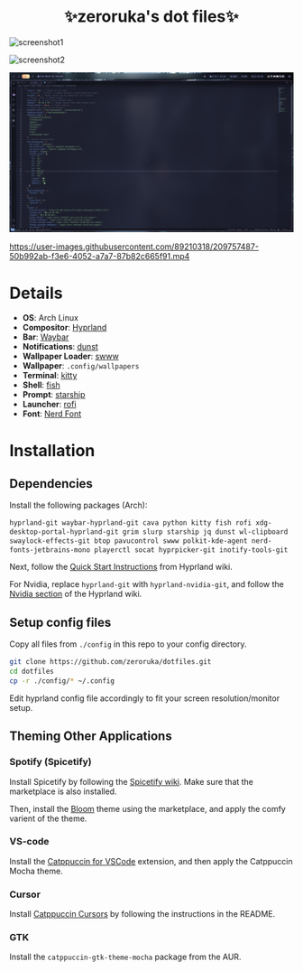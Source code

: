 <div align="center">
    <h1>✨zeroruka's dot files✨</h1>
</div>

![screenshot1](screenshots/desktop.png)

![screenshot2](screenshots/desktop2.png)

![screenshot3](screenshots/desktop3.png)


https://user-images.githubusercontent.com/89210318/209757487-50b992ab-f3e6-4052-a7a7-87b82c665f91.mp4


# Details

- **OS**: Arch Linux
- **Compositor**: [Hyprland](https://github.com/hyprwm/Hyprland)
- **Bar**: [Waybar](https://github.com/Alexays/Waybar)
- **Notifications**: [dunst](https://github.com/dunst-project/dunst)
- **Wallpaper Loader**: [swww](https://github.com/Horus645/swww)
- **Wallpaper**: `.config/wallpapers`
- **Terminal**: [kitty](https://github.com/kovidgoyal/kitty)
- **Shell**: [fish](https://fishshell.com/)
- **Prompt**: [starship](https://starship.rs/)
- **Launcher**: [rofi](https://github.com/davatorium/rofi)
- **Font**: [Nerd Font](https://www.nerdfonts.com/)

# Installation

## Dependencies

Install the following packages (Arch):

```
hyprland-git waybar-hyprland-git cava python kitty fish rofi xdg-desktop-portal-hyprland-git grim slurp starship jq dunst wl-clipboard swaylock-effects-git btop pavucontrol swww polkit-kde-agent nerd-fonts-jetbrains-mono playerctl socat hyprpicker-git inotify-tools-git
```

Next, follow the [Quick Start Instructions](https://wiki.hyprland.org/) from Hyprland wiki.

For Nvidia, replace `hyprland-git` with `hyprland-nvidia-git`, and follow the [Nvidia section](https://wiki.hyprland.org/Nvidia/) of the Hyprland wiki.

## Setup config files

Copy all files from `./config` in this repo to your config directory.

```bash
git clone https://github.com/zeroruka/dotfiles.git
cd dotfiles
cp -r ./config/* ~/.config
```

Edit hyprland config file accordingly to fit your screen resolution/monitor setup.

## Theming Other Applications

### Spotify (Spicetify)

Install Spicetify by following the [Spicetify wiki](https://spicetify.app/docs/getting-started/). Make sure that the marketplace is also installed.

Then, install the [Bloom](https://github.com/nimsandu/spicetify-bloom) theme using the marketplace, and apply the comfy varient of the theme.

### VS-code

Install the [Catppuccin for VSCode](https://github.com/catppuccin/vscode) extension, and then apply the Catppuccin Mocha theme.

### Cursor

Install [Catppuccin Cursors](https://github.com/catppuccin/cursors) by following the instructions in the README.

### GTK

Install the `catppuccin-gtk-theme-mocha` package from the AUR.
